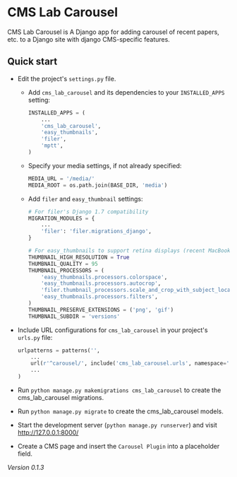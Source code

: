 # CMS Lab Carousel

CMS Lab Carousel is A Django app for adding carousel of recent papers, etc. to a Django site with django CMS-specific features.

<!-- Detailed documentation is in the "docs" directory. -->

## Quick start

- Edit the project's `settings.py` file.

    - Add `cms_lab_carousel` and its dependencies to your `INSTALLED_APPS` setting:

        ```python
        INSTALLED_APPS = (
            ...
            'cms_lab_carousel',
            'easy_thumbnails',
            'filer',
            'mptt',
        )
        ```

    - Specify your media settings, if not already specified:

        ```python
        MEDIA_URL = '/media/'
        MEDIA_ROOT = os.path.join(BASE_DIR, 'media')
        ```

    - Add `filer` and `easy_thumbnail` settings: 

        ```python
        # For filer's Django 1.7 compatibility
        MIGRATION_MODULES = {
            ...
            'filer': 'filer.migrations_django',
        }

        # For easy_thumbnails to support retina displays (recent MacBooks, iOS)
        THUMBNAIL_HIGH_RESOLUTION = True
        THUMBNAIL_QUALITY = 95
        THUMBNAIL_PROCESSORS = (
            'easy_thumbnails.processors.colorspace',
            'easy_thumbnails.processors.autocrop',
            'filer.thumbnail_processors.scale_and_crop_with_subject_location',
            'easy_thumbnails.processors.filters',
        )
        THUMBNAIL_PRESERVE_EXTENSIONS = ('png', 'gif')
        THUMBNAIL_SUBDIR = 'versions'
        ```

- Include URL configurations for `cms_lab_carousel` in your project's `urls.py` file:

    ```python
    urlpatterns = patterns('',
        ...
        url(r'^carousel/', include('cms_lab_carousel.urls', namespace='carousel')),
        ...
    )
    ```

- Run `python manage.py makemigrations cms_lab_carousel` to create the cms_lab_carousel migrations.

- Run `python manage.py migrate` to create the cms_lab_carousel models.

- Start the development server (`python manage.py runserver`) and visit http://127.0.0.1:8000/

- Create a CMS page and insert the `Carousel Plugin` into a placeholder field.

*Version 0.1.3*
